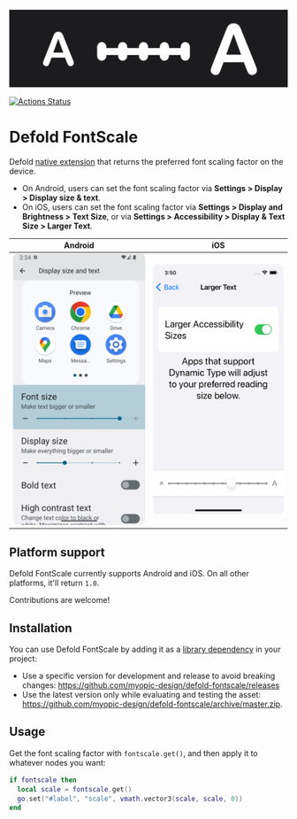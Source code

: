 ![Defold FontScale logo](docs/hero@2x.png)

[![Actions Status](https://github.com/myopic-design/defold-fontscale/actions/workflows/bob.yml/badge.svg)](https://github.com/myopic-design/defold-fontscale/actions)

# Defold FontScale

Defold [native extension](https://www.defold.com/manuals/extensions/) that returns the preferred font scaling factor on the device.

- On Android, users can set the font scaling factor via **Settings > Display > Display size & text**.
- On iOS, users can set the font scaling factor via **Settings > Display and Brightness > Text Size**, or via **Settings > Accessibility > Display & Text Size > Larger Text**.

|                              Android                               |                            iOS                             |
| :----------------------------------------------------------------: | :--------------------------------------------------------: |
| ![Setting the font scaling factor on Android](docs/android@2x.png) | ![Setting the font scaling factor on iOS](docs/ios@2x.png) |

## Platform support

Defold FontScale currently supports Android and iOS. On all other platforms, it'll return `1.0`.

Contributions are welcome!

## Installation

You can use Defold FontScale by adding it as a [library dependency](https://defold.com/manuals/libraries/#setting-up-library-dependencies) in your project:

- Use a specific version for development and release to avoid breaking changes: https://github.com/myopic-design/defold-fontscale/releases
- Use the latest version only while evaluating and testing the asset: https://github.com/myopic-design/defold-fontscale/archive/master.zip.

## Usage

Get the font scaling factor with `fontscale.get()`, and then apply it to whatever nodes you want:

```lua
if fontscale then
  local scale = fontscale.get()
  go.set("#label", "scale", vmath.vector3(scale, scale, 0))
end
```
